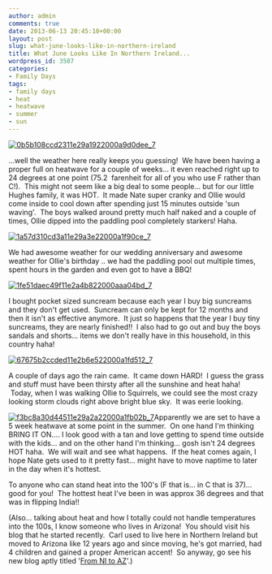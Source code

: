 ```yaml
---
author: admin
comments: true
date: 2013-06-13 20:45:10+00:00
layout: post
slug: what-june-looks-like-in-northern-ireland
title: What June Looks Like In Northern Ireland...
wordpress_id: 3507
categories:
- Family Days
tags:
- family days
- heat
- heatwave
- summer
- sun
---
```


[![0b5b108ccd2311e29a1922000a9d0dee_7](http://www.outmumbered.com/wp-content/uploads/2013/06/0b5b108ccd2311e29a1922000a9d0dee_7-300x300.jpg)](http://www.outmumbered.com/wp-content/uploads/2013/06/0b5b108ccd2311e29a1922000a9d0dee_7.jpg)

...well the weather here really keeps you guessing!  We have been having a proper full on heatwave for a couple of weeks... it even reached right up to 24 degrees at one point (75.2  farenheit for all of you who use F rather than C!).  This might not seem like a big deal to some people... but for our little Hughes family, it was HOT.  It made Nate super cranky and Ollie would come inside to cool down after spending just 15 minutes outside 'sun waving'.  The boys walked around pretty much half naked and a couple of times, Ollie dipped into the paddling pool completely starkers! Haha.[
](http://www.outmumbered.com/wp-content/uploads/2013/06/0b5b108ccd2311e29a1922000a9d0dee_7.jpg)

[![1a57d310cd3a11e29a3e22000a1f90ce_7](http://www.outmumbered.com/wp-content/uploads/2013/06/1a57d310cd3a11e29a3e22000a1f90ce_7-300x300.jpg)](http://www.outmumbered.com/wp-content/uploads/2013/06/1a57d310cd3a11e29a3e22000a1f90ce_7.jpg)

We had awesome weather for our wedding anniversary and awesome weather for Ollie's birthday .. we had the paddling pool out multiple times, spent hours in the garden and even got to have a BBQ!

[![1fe51daec49f11e2a4b822000aaa04bd_7](http://www.outmumbered.com/wp-content/uploads/2013/06/1fe51daec49f11e2a4b822000aaa04bd_7-300x300.jpg)](http://www.outmumbered.com/wp-content/uploads/2013/06/1fe51daec49f11e2a4b822000aaa04bd_7.jpg)

I bought pocket sized suncream because each year I buy big suncreams and they don't get used.  Suncream can only be kept for 12 months and then it isn't as effective anymore.  It just so happens that the year I buy tiny suncreams, they are nearly finished!!  I also had to go out and buy the boys sandals and shorts... items we don't really have in this household, in this country haha!

[![67675b2ccded11e2b6e522000a1fd512_7](http://www.outmumbered.com/wp-content/uploads/2013/06/67675b2ccded11e2b6e522000a1fd512_7-300x300.jpg)](http://www.outmumbered.com/wp-content/uploads/2013/06/67675b2ccded11e2b6e522000a1fd512_7.jpg)

A couple of days ago the rain came.  It came down HARD!  I guess the grass and stuff must have been thirsty after all the sunshine and heat haha!  Today, when I was walking Ollie to Squirrels, we could see the most crazy looking storm clouds right above bright blue sky.  It was eerie looking.

[![f3bc8a30d44511e29a2a22000a1fb02b_7](http://www.outmumbered.com/wp-content/uploads/2013/06/f3bc8a30d44511e29a2a22000a1fb02b_7-300x300.jpg)](http://www.outmumbered.com/wp-content/uploads/2013/06/f3bc8a30d44511e29a2a22000a1fb02b_7.jpg)Apparently we are set to have a 5 week heatwave at some point in the summer.  On one hand I'm thinking BRING IT ON.... I look good with a tan and love getting to spend time outside with the kids... and on the other hand I'm thinking... gosh isn't 24 degrees HOT haha.  We will wait and see what happens.  If the heat comes again, I hope Nate gets used to it pretty fast... might have to move naptime to later in the day when it's hottest.

To anyone who can stand heat into the 100's (F that is... in C that is 37)... good for you!  The hottest heat I've been in was approx 36 degrees and that was in flipping India!!

(Also... talking about heat and how I totally could not handle temperatures into the 100s, I know someone who lives in Arizona!  You should visit his blog that he started recently.  Carl used to live here in Northern Ireland but moved to Arizona like 12 years ago and since moving, he's got married, had 4 children and gained a proper American accent!  So anyway, go see his new blog aptly titled '[From NI to AZ](http://fromnitoaz.wordpress.com/)'.)
